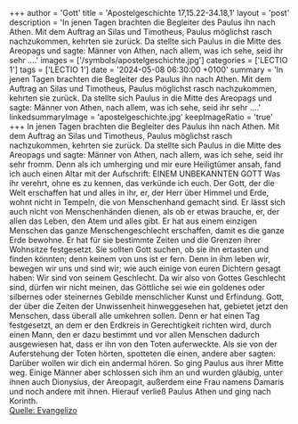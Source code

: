 +++
author = 'Gott'
title = 'Apostelgeschichte 17,15.22-34.18,1'
layout = 'post'
description = 'In jenen Tagen brachten die Begleiter des Paulus ihn nach Athen. Mit dem Auftrag an Silas und Timotheus, Paulus möglichst rasch nachzukommen, kehrten sie zurück. Da stellte sich Paulus in die Mitte des Areopags und sagte: Männer von Athen, nach allem, was ich sehe, seid ihr sehr ....'
images = ['/symbols/apostelgeschichte.jpg']
categories = ['LECTIO 1']
tags = ['LECTIO 1']
date = '2024-05-08 06:30:00 +0100'
summary = 'In jenen Tagen brachten die Begleiter des Paulus ihn nach Athen. Mit dem Auftrag an Silas und Timotheus, Paulus möglichst rasch nachzukommen, kehrten sie zurück. Da stellte sich Paulus in die Mitte des Areopags und sagte: Männer von Athen, nach allem, was ich sehe, seid ihr sehr ....'
linkedsummaryImage = 'apostelgeschichte.jpg'
keepImageRatio = 'true'
+++
In jenen Tagen brachten die Begleiter des Paulus ihn nach Athen. Mit dem Auftrag an Silas und Timotheus, Paulus möglichst rasch nachzukommen, kehrten sie zurück.
Da stellte sich Paulus in die Mitte des Areopags und sagte: Männer von Athen, nach allem, was ich sehe, seid ihr sehr fromm.<!--more-->
Denn als ich umherging und mir eure Heiligtümer ansah, fand ich auch einen Altar mit der Aufschrift: <caps>EINEM UNBEKANNTEN GOTT Was ihr verehrt, ohne es zu kennen, das verkünde ich euch.
Der Gott, der die Welt erschaffen hat und alles in ihr, er, der Herr über Himmel und Erde, wohnt nicht in Tempeln, die von Menschenhand gemacht sind.
Er lässt sich auch nicht von Menschenhänden dienen, als ob er etwas brauche, er, der allen das Leben, den Atem und alles gibt.
Er hat aus einem einzigen Menschen das ganze Menschengeschlecht erschaffen, damit es die ganze Erde bewohne. Er hat für sie bestimmte Zeiten und die Grenzen ihrer Wohnsitze festgesetzt.
Sie sollten Gott suchen, ob sie ihn ertasten und finden könnten; denn keinem von uns ist er fern.
Denn in ihm leben wir, bewegen wir uns und sind wir; wie auch einige von euren Dichtern gesagt haben: Wir sind von seinem Geschlecht.
Da wir also von Gottes Geschlecht sind, dürfen wir nicht meinen, das Göttliche sei wie ein goldenes oder silbernes oder steinernes Gebilde menschlicher Kunst und Erfindung.
Gott, der über die Zeiten der Unwissenheit hinweggesehen hat, gebietet jetzt den Menschen, dass überall alle umkehren sollen.
Denn er hat einen Tag festgesetzt, an dem er den Erdkreis in Gerechtigkeit richten wird, durch einen Mann, den er dazu bestimmt und vor allen Menschen dadurch ausgewiesen hat, dass er ihn von den Toten auferweckte.
Als sie von der Auferstehung der Toten hörten, spotteten die einen, andere aber sagten: Darüber wollen wir dich ein andermal hören.
So ging Paulus aus ihrer Mitte weg.
Einige Männer aber schlossen sich ihm an und wurden gläubig, unter ihnen auch Dionysius, der Areopagit, außerdem eine Frau namens Damaris und noch andere mit ihnen.
Hierauf verließ Paulus Athen und ging nach Korinth.<br> [Quelle: Evangelizo](https://evangeliumtagfuertag.org/DE/gospel)